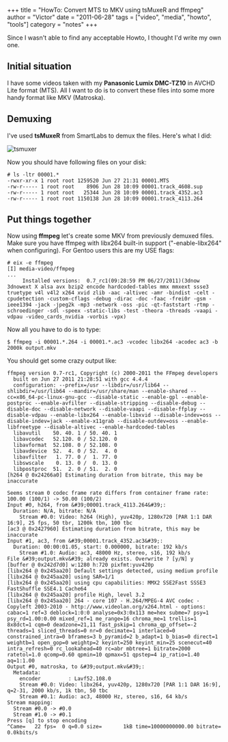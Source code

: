 +++
title = "HowTo: Convert MTS to MKV using tsMuxeR and ffmpeg"
author = "Victor"
date = "2011-06-28"
tags = ["video", "media", "howto", "tools"]
category = "notes"
+++

Since I wasn't able to find any acceptable Howto, I thought I'd write my own one.

## Initial situation

I have some videos taken with my **Panasonic Lumix DMC-TZ10** in AVCHD Lite format (MTS). All I want to do is to convert these files into some more handy format like MKV (Matroska).

## Demuxing

I've used **tsMuxeR** from SmartLabs to demux the files. Here's what I did:

![tsmuxer](http://dl.dornea.nu/img/2011/253/tsmuxer.png)

Now you should have following files on your disk:

~~~.shell
# ls -ltr 00001.*
-rwxr-xr-x 1 root root 1259520 Jun 27 21:31 00001.MTS
-rw-r----- 1 root root    8906 Jun 28 10:09 00001.track_4608.sup
-rw-r----- 1 root root   25344 Jun 28 10:09 00001.track_4352.ac3
-rw-r----- 1 root root 1150138 Jun 28 10:09 00001.track_4113.264
~~~

## Put things together

Now using **ffmpeg** let's create some MKV from previously demuxed files. Make sure you have ffmpeg with libx264 built-in support ("-enable-libx264" when configuring). For Gentoo users this are my USE flags:

~~~.shell
# eix -e ffmpeg
[I] media-video/ffmpeg
...
     Installed versions:  0.7_rc1(09:28:59 PM 06/27/2011)(3dnow 3dnowext X alsa avx bzip2 encode hardcoded-tables mmx mmxext ssse3 truetype v4l v4l2 x264 xvid zlib -aac -altivec -amr -bindist -celt -cpudetection -custom-cflags -debug -dirac -doc -faac -frei0r -gsm -ieee1394 -jack -jpeg2k -mp3 -network -oss -pic -qt-faststart -rtmp -schroedinger -sdl -speex -static-libs -test -theora -threads -vaapi -vdpau -video_cards_nvidia -vorbis -vpx)
~~~

Now all you have to do is to type:

~~~.shell
$ ffmpeg -i 00001.*.264 -i 00001.*.ac3 -vcodec libx264 -acodec ac3 -b 2000k output.mkv
~~~

You should get some crazy output like:

~~~.shell
ffmpeg version 0.7-rc1, Copyright (c) 2000-2011 the FFmpeg developers
  built on Jun 27 2011 21:28:51 with gcc 4.4.4
  configuration: --prefix=/usr --libdir=/usr/lib64 --shlibdir=/usr/lib64 --mandir=/usr/share/man --enable-shared --cc=x86_64-pc-linux-gnu-gcc --disable-static --enable-gpl --enable-postproc --enable-avfilter --disable-stripping --disable-debug --disable-doc --disable-network --disable-vaapi --disable-ffplay --disable-vdpau --enable-libx264 --enable-libxvid --disable-indev=oss --disable-indev=jack --enable-x11grab --disable-outdev=oss --enable-libfreetype --disable-altivec --enable-hardcoded-tables
  libavutil    50. 40. 1 / 50. 40. 1
  libavcodec   52.120. 0 / 52.120. 0
  libavformat  52.108. 0 / 52.108. 0
  libavdevice  52.  4. 0 / 52.  4. 0
  libavfilter   1. 77. 0 /  1. 77. 0
  libswscale    0. 13. 0 /  0. 13. 0
  libpostproc  51.  2. 0 / 51.  2. 0
[h264 @ 0x24266a0] Estimating duration from bitrate, this may be inaccurate

Seems stream 0 codec frame rate differs from container frame rate: 100.00 (100/1) -> 50.00 (100/2)
Input #0, h264, from &#39;00001.track_4113.264&#39;:
  Duration: N/A, bitrate: N/A
    Stream #0.0: Video: h264 (High), yuv420p, 1280x720 [PAR 1:1 DAR 16:9], 25 fps, 50 tbr, 1200k tbn, 100 tbc
[ac3 @ 0x2427960] Estimating duration from bitrate, this may be inaccurate
Input #1, ac3, from &#39;00001.track_4352.ac3&#39;:
  Duration: 00:00:01.05, start: 0.000000, bitrate: 192 kb/s
    Stream #1.0: Audio: ac3, 48000 Hz, stereo, s16, 192 kb/s
File &#39;output.mkv&#39; already exists. Overwrite ? [y/N] y
[buffer @ 0x242d7d0] w:1280 h:720 pixfmt:yuv420p
[libx264 @ 0x245aa20] Default settings detected, using medium profile
[libx264 @ 0x245aa20] using SAR=1/1
[libx264 @ 0x245aa20] using cpu capabilities: MMX2 SSE2Fast SSSE3 FastShuffle SSE4.1 Cache64
[libx264 @ 0x245aa20] profile High, level 3.2
[libx264 @ 0x245aa20] 264 - core 107 - H.264/MPEG-4 AVC codec - Copyleft 2003-2010 - http://www.videolan.org/x264.html - options: cabac=1 ref=3 deblock=1:0:0 analyse=0x3:0x113 me=hex subme=7 psy=1 psy_rd=1.00:0.00 mixed_ref=1 me_range=16 chroma_me=1 trellis=1 8x8dct=1 cqm=0 deadzone=21,11 fast_pskip=1 chroma_qp_offset=-2 threads=1 sliced_threads=0 nr=0 decimate=1 interlaced=0 constrained_intra=0 bframes=3 b_pyramid=2 b_adapt=1 b_bias=0 direct=1 weightb=1 open_gop=0 weightp=2 keyint=250 keyint_min=25 scenecut=40 intra_refresh=0 rc_lookahead=40 rc=abr mbtree=1 bitrate=2000 ratetol=1.0 qcomp=0.60 qpmin=10 qpmax=51 qpstep=4 ip_ratio=1.40 aq=1:1.00
Output #0, matroska, to &#39;output.mkv&#39;:
  Metadata:
    encoder         : Lavf52.108.0
    Stream #0.0: Video: libx264, yuv420p, 1280x720 [PAR 1:1 DAR 16:9], q=2-31, 2000 kb/s, 1k tbn, 50 tbc
    Stream #0.1: Audio: ac3, 48000 Hz, stereo, s16, 64 kb/s
Stream mapping:
  Stream #0.0 -> #0.0
  Stream #1.0 -> #0.1
Press [q] to stop encoding
^Came=   22 fps=  0 q=0.0 size=       1kB time=10000000000.00 bitrate=   0.0kbits/s    
~~~
